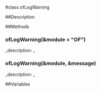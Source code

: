 #class ofLogWarning


##Description















































##Methods



### ofLogWarning(&module = "OF")

<!--
_syntax: ofLogWarning(&module = "OF")_
_name: ofLogWarning_
_returns: _
_returns_description: _
_parameters: const string &module="OF"_
_access: public_
_version_started: 007_
_version_deprecated: _
_summary: _
_constant: False_
_static: no_
_visible: True_
_advanced: False_
-->

_description: _







<!----------------------------------------------------------------------------->

### ofLogWarning(&module, &message)

<!--
_syntax: ofLogWarning(&module, &message)_
_name: ofLogWarning_
_returns: _
_returns_description: _
_parameters: const string &module, const string &message_
_access: public_
_version_started: 007_
_version_deprecated: _
_summary: _
_constant: False_
_static: no_
_visible: True_
_advanced: False_
-->

_description: _







<!----------------------------------------------------------------------------->

##Variables



